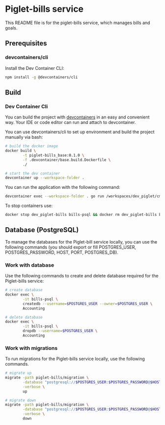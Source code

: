 # Piglet-bills service

This README file is for the piglet-bills service, which manages bills and goals.

## Prerequisites

### devcontainers/cli
Install the Dev Container CLI:

```bash
npm install -g @devcontainers/cli
```

## Build

### Dev Container Cli

You can build the project with [devcontainers](https://containers.dev/) in an easy and convenient way.
Your IDE or code editor can run and attach to devcontainer.

You can use devcontainers/cli to set up environment and build the project manually via bash:
```bash
# build the docker image
docker build \
        -t piglet-bills_base:0.1.0 \
        -f .devcontainer/base.build.Dockerfile \
        ./

# start the dev container
devcontainer up --workspace-folder .
```

You can run the application with the following command:
```bash
devcontainer exec --workspace-folder . go run /workspaces/dev_piglet/cmd/main.go
```

To stop containers use:
```bash
docker stop dev_piglet-bills bills-psql && docker rm dev_piglet-bills bills-psql
```

## Database (PostgreSQL)

To manage the databases for the Piglet-bill service locally, you can use the following commands
(you should export or fill POSTGRES_USER, POSTGRES_PASSWORD, HOST, PORT, POSTGRES_DB).

### Work with database

Use the following commands to create and delete database required for the Piglet-bills service:
```bash
# create database
docker exec \
        -it bills-psql \
        createdb --username=$POSTGRES_USER --owner=$POSTGRES_USER \
        Accounting

# delete database 
docker exec \
        -it bills-psql \
        dropdb --username=$POSTGRES_USER \
        Accounting
```

### Work with migrations

To run migrations for the Piglet-bills service locally, use the following commands.

```bash
# migrate up
migrate -path piglet-bills/migration \
        -database "postgresql://$POSTGRES_USER:$POSTGRES_PASSWORD@$HOST:$PORT/$POSTGRES_DB?sslmode=disable" \
        -verbose \
        up

# migrate down
migrate -path piglet-bills/migration \
        -database "postgresql://$POSTGRES_USER:$POSTGRES_PASSWORD@$HOST:$PORT/$POSTGRES_DB?sslmode=disable" \
        -verbose \
        down
```